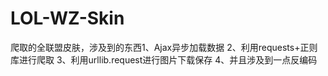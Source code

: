 # LOL-WZ-Skin
爬取的全联盟皮肤，涉及到的东西1、Ajax异步加载数据 2、利用requests+正则库进行爬取 3、利用urllib.request进行图片下载保存 4、并且涉及到一点反编码 
